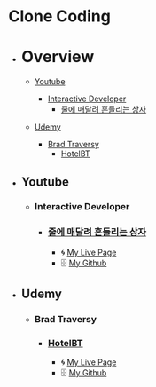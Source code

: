 # Clone Coding

- # Overview
  - [Youtube](#youtube)
    - [Interactive Developer](#interactive-developer)
      - [줄에 매달려 흔들리는 상자](#줄에-매달려-흔들리는-상자)

  - [Udemy](#udemy)
    - [Brad Traversy](#brad-traversy)
      - [HotelBT](#hotelbt)

- ## Youtube
  - ### Interactive Developer
    - ### [줄에 매달려 흔들리는 상자](https://www.youtube.com/watch?v=XNxkVVK6m80&list=PLGf_tBShGSDNGHhFBT4pKFRMpiBrZJXCm&index=3)
      - 🌀 [My Live Page](https://philosopherprogrammer.github.io/swaying-box-hanging-from-a-string/)
      - 🗄️ [My Github](https://github.com/PhilosopherProgrammer/swaying-box-hanging-from-a-string)

- ## Udemy
    - ### Brad Traversy
      - ### [HotelBT](https://www.udemy.com/course/modern-html-css-from-the-beginning/)
        - 🌀 [My Live Page](https://philosopherprogrammer.github.io/hotel-BT/)
        - 🗄️ [My Github](https://github.com/PhilosopherProgrammer/hotel-BT)

